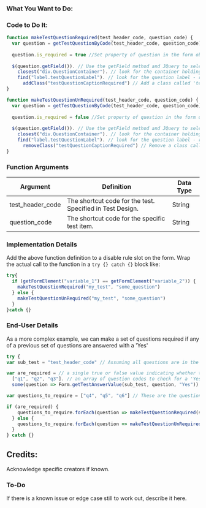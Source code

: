 ### What You Want to Do:

### Code to Do It:
```javascript
function makeTestQuestionRequired(test_header_code, question_code) {
  var question = getTestQuestionByCode(test_header_code, question_code) // select the test question using the test header code and question code
  
  question.is_required = true //Set property of question in the form object to be required
  
  $(question.getField()). // Use the getField method and JQuery to select the test question from the document
    closest("div.QuestionContainer"). // look for the container holding the entire question
    find("label.testQuestionLabel"). // look for the question label - required questions are indicated by a class assigned to the label caption
      addClass("testQuestionCaptionRequired") // Add a class called 'testQuestionCaptionRequired'
}

function makeTestQuestionUnRequired(test_header_code, question_code) {
  var question = getTestQuestionByCode(test_header_code, question_code) // select the test question using the test header code and question code
  
  question.is_required = false //Set property of question in the form object to be not required
  
  $(question.getField()). // Use the getField method and JQuery to select the test question from the document
    closest("div.QuestionContainer"). // look for the container holding the entire question
    find("label.testQuestionLabel"). // look for the question label - required questions are indicated by a class assigned to the label caption
      removeClass("testQuestionCaptionRequired") // Remove a class called 'testQuestionCaptionRequired'
}
```
### Function Arguments
|Argument       |Definition |Data Type|
|---            |---        |---      |
|test_header_code|The shortcut code for the test. Specified in Test Design.|String|
|question_code|The shortcut code for the specific test item.|String|


### Implementation Details
Add the above function definition to a disable rule slot on the form. Wrap the actual call to the function in a `try {} catch {}` block like:
```js
try{
  if (getFormElement("variable_1") == getFormElement("variable_2")) {
    makeTestQuestionRequired("my_test", "some_question")
  } else {
    makeTestQuestionUnRequired("my_test", "some_question")
  }
}catch {}
```

### End-User Details
As a more complex example, we can make a set of questions required if any of a previous set of questions are answered with a 'Yes'

```js
try {
var sub_test = "test_header_code" // Assuming all questions are in the same sub-test. If there are multiple sub-tests, a more complicated script is needed

var are_required = // a single true or false value indicating whether the condition to make questions required is met
  ["q1", "q2", "q3"]. // an array of question codes to check for a 'Yes'
  some(question => Form.getTestAnswerValue(sub_test, question, "Yes")) // Check whether any 'Yes' option checked on the subset of questions. May also use reduce to achieve the same effect

var questions_to_require = ["q4", "q5", "q6"] // These are the question_codes for the questions we will make required or not

if (are_required) {
    questions_to_require.forEach(question => makeTestQuestionRequired(sub_test, question))
  } else {
    questions_to_require.forEach(question => makeTestQuestionUnRequired(sub_test, question))
  }
} catch {}
```

## Credits:
Acknowledge specific creators if known.

### To-Do
If there is a known issue or edge case still to work out, describe it here.
